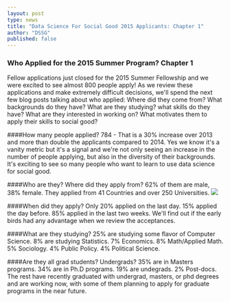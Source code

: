 ```yaml
---
layout: post
type: news
title: "Data Science For Social Good 2015 Applicants: Chapter 1"
author: "DSSG"
published: false
---
```


<h3>Who Applied for the 2015 Summer Program? Chapter 1</h3>


<p />

Fellow applications just closed for the 2015 Summer Fellowship and we were excited to see almost 800 people apply! As we review these applications and make extremely difficult decisions, we'll spend the next few blog posts talking about who applied: Where did they come from? What backgrounds do they have? What are they studying? what skills do they have? What are they interested in working on? What motivates them to apply their skills to social good? 

####How many people applied?
784 - That is a 30% increase over 2013 and more than double the applicants compared to 2014. Yes we know it's a vanity metric but it's a signal and we're not only seeing an increase in the number of people applying, but also in the diversity of their backgrounds.  It's exciting to see so many people who want to learn to use data science for social good.

####Who are they? Where did they apply from?
62% of them are male, 38% female. They applied from 41 Countries and over 250 Universities. 
<img src="where-dssg-2015-appl.png">

####When did they apply?
Only 20% applied on the last day. 15% applied the day before. 85% applied in the last two weeks. We'll find out if the early birds had any advantage when we review the acceptances.

####What are they studying?
25% are studying some flavor of Computer Science. 8% are studying Statistics.  7% Economics. 8% Math/Applied Math. 5% Sociology. 4% Public Policy. 4% Political Science.

####Are they all grad students? Undergrads? 
35% are in Masters programs. 34% are in Ph.D programs. 19% are undegrads. 2% Post-docs. The rest have recently graduated with undergrad, masters, or phd degrees and are working now, with some of them planning to apply for graduate programs in the near future.











